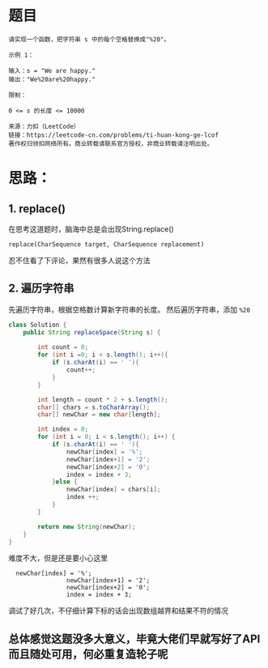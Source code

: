 # 题目
```
请实现一个函数，把字符串 s 中的每个空格替换成"%20"。
 
示例 1：

输入：s = "We are happy."
输出："We%20are%20happy."
 
限制：

0 <= s 的长度 <= 10000

来源：力扣（LeetCode）
链接：https://leetcode-cn.com/problems/ti-huan-kong-ge-lcof
著作权归领扣网络所有。商业转载请联系官方授权，非商业转载请注明出处。
```
# 思路：
## 1. replace()
在思考这道题时，脑海中总是会出现String.replace()
```
replace(CharSequence target, CharSequence replacement)
```
忍不住看了下评论，果然有很多人说这个方法

## 2. 遍历字符串
先遍历字符串，根据空格数计算新字符串的长度。
然后遍历字符串，添加 `%20`
```java
class Solution {
    public String replaceSpace(String s) {
        
        int count = 0;
        for (int i =0; i < s.length(); i++){
            if (s.charAt(i) == ' '){
                count++;
            }
        }

        int length = count * 2 + s.length();
        char[] chars = s.toCharArray();
        char[] newChar = new char[length];

        int index = 0;
        for (int i = 0; i < s.length(); i++) {
            if (s.charAt(i) == ' '){
                newChar[index] = '%';
                newChar[index+1] = '2';
                newChar[index+2] = '0';
                index = index + 3;
            }else {
                newChar[index] = chars[i];
                index ++;
            }
        }

        return new String(newChar);
    }
}
```

难度不大，但是还是要小心这里
```
  newChar[index] = '%';
                newChar[index+1] = '2';
                newChar[index+2] = '0';
                index = index + 3;
```
调试了好几次，不仔细计算下标的话会出现数组越界和结果不符的情况

## 总体感觉这题没多大意义，毕竟大佬们早就写好了API而且随处可用，何必重复造轮子呢
